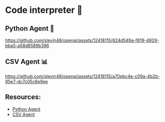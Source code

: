 # Code interpreter 🤖

## Python Agent 🐍
https://github.com/slevin48/openai/assets/12418115/624d549a-f819-4929-bba5-a58d8589b396

## CSV Agent 📊
https://github.com/slevin48/openai/assets/12418115/a70ebc4e-c09a-4b2b-95e7-dc7c05c6e9ee

## Resources:
- [Python Agent](https://python.langchain.com/docs/modules/agents/toolkits/python)
- [CSV Agent](https://python.langchain.com/docs/modules/agents/toolkits/csv)